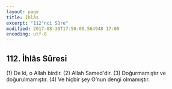 ```yaml
---
layout: page
title: İhlâs
excerpt: "112'nci Sûre"
modified: 2017-08-30T17:50:00.564948 17:00
encoding: utf-8
---
```


## 112. İhlâs Sûresi

(1) De ki, o Allah birdir.
(2) Allah Samed'dir.
(3) Doğurmamıştır ve doğurulmamıştır.
(4) Ve hiçbir şey O’nun dengi olmamıştır.
